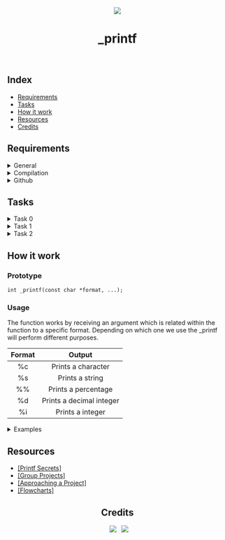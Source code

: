 <div align="center">

<img src="https://apply.holbertonschool.com/holberton-logo.png" />
<h1> _printf </h1>
  
</div>

<br>
  
## Index
* [Requirements](#requirements)
* [Tasks](#tasks)
* [How it work](#how-it-work)
* [Resources](#resources)
* [Credits](#credits)

## Requirements
<details>
<summary>General</summary>

* Allowed editors: vi, vim, emacs

* All your files will be compiled on Ubuntu 20.04 LTS using gcc, using the options -Wall -Werror -Wextra -pedantic -std=gnu89

* All your files should end with a new line

* A README.md file, at the root of the folder of the project is mandatory

* Your code should use the Betty style. It will be checked using betty-style.pl and betty-doc.pl

* You are not allowed to use global variables

* No more than 5 functions per file

* In the following examples, the main.c files are shown as examples. You can use them to test your functions, but you don’t have to push them to your repo (if you do we
* won’t take them into account). We will use our own main.c files at compilation. Our main.c files might be different from the one shown in the examples

* The prototypes of all your functions should be included in your header file called main.h

* Don’t forget to push your header file

* All your header files should be include guarded

* Note that we will not provide the _putchar function for this project
</details>

<details>
<summary>Compilation</summary>

* Your code will be compiled this way:
```
$ gcc -Wall -Werror -Wextra -pedantic -std=gnu89 -Wno-format *.c
```
* As a consequence, be careful not to push any c file containing a main function in the root directory of your project (you could have a test folder containing all your tests files including main functions)
* Our main files will include your main header file (main.h): #include main.h
* You might want to look at the gcc flag -Wno-format when testing with your _printf and the standard printf.

</details>

<details>
<summary>Github</summary>

* There should be one project repository per group. If you clone/fork/whatever a project repository with the same name before the second deadline, you risk a 0% score.
* The name of the repository: holbertonschool-printf

</details>

## Tasks

<details>
<summary>Task 0</summary>

<h3>Write a function that produces output according to a format.</h3>

* Prototype: int _printf(const char *format, ...);
* Returns: the number of characters printed (excluding the null byte used to end output to strings).
* write output to stdout, the standard output stream.
* format is a character string. The format string is composed of zero or more directives. See man 3 printf for more detail. You need to handle the following conversion specifiers:
  - c
  - s
  - %

</details>

<details>
<summary>Task 1</summary>

<h3>Handle the following conversion specifiers:</h3>
  
  - d
  - i
  
</details>

<details>
<summary>Task 2</summary>

<h3>Create a man page for your function.</h3>

</details>

## How it work

### Prototype

```
int _printf(const char *format, ...);
```
### Usage

The function works by receiving an argument which is related within the function to a specific format. Depending on which one we use the _printf will perform different purposes.

<div align="center">

| **Format**|      **Output**     
|:---------:|:-------------------:
|     %c    | Prints a character  
|     %s    | Prints a string     
|     %%    | Prints a percentage 
|     %d    | Prints a decimal integer    
|     %i    | Prints a integer     

</div>
<details>
<summary>Examples</summary>

### Character
  Indicate a Char format
```C
_printf("Character:[%c]\n", 'H');
Character:[H]
```

### String
  Indicate a String format
```C
_printf("String:[%s]\n", "I am a string !");
String:[I am a string !]
```

### %%
  Print just one %
```C
_printf(Percent:[%%]\n");
Percent:[%]
```

### Decimal Integer
  Indicate a Decimal Integer format
```C
_printf("I have %i cats.\n", 2);
I have 2 cats
```

### Integer
  Indicate a Integer format
```C
_printf("The temperature today is %i degrees Celsius.", 20);
  The temperature today is 20 degrees Celsius.
```

</details>

## Resources
* <a href="https://s3.eu-west-3.amazonaws.com/hbtn.intranet/uploads/misc/2022/11/d38f88e96a617135804dca9f9c49632751e06aa7.pdf?X-Amz-Algorithm=AWS4-HMAC-SHA256&X-Amz-Credential=AKIA4MYA5JM5DUTZGMZG%2F20230402%2Feu-west-3%2Fs3%2Faws4_request&X-Amz-Date=20230402T155050Z&X-Amz-Expires=86400&X-Amz-SignedHeaders=host&X-Amz-Signature=01c63766891dd8806fe775a787a4a5ec6a3f31e23cf3b9b2b14a7c32313f85aa">[Printf Secrets]</a>
* <a href="https://intranet.hbtn.io/concepts/893">[Group Projects]</a>
* <a href="https://intranet.hbtn.io/concepts/881">[Approaching a Project]</a>
* <a href="https://intranet.hbtn.io/concepts/895">[Flowcharts]</a>

<div align="center">
  
## Credits
 
&ensp;[<img src="https://img.shields.io/badge/MateoOlv-%23121011.svg?style=for-the-badge&logo=github&logoColor=white">](https://github.com/MateoOlv)
&ensp;[<img src="https://img.shields.io/badge/Diego29012-%23121011.svg?style=for-the-badge&logo=github&logoColor=white">](https://github.com/Diego29012)

</div>
